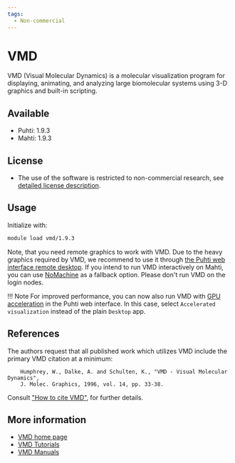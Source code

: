 ```yaml
---
tags:
  - Non-commercial
---
```


# VMD

VMD (Visual Molecular Dynamics) is a molecular visualization program for displaying,
animating, and analyzing large biomolecular systems using 3-D graphics and built-in
scripting.

## Available

- Puhti: 1.9.3
- Mahti: 1.9.3

## License

- The use of the software is restricted to non-commercial research, see [detailed
  license description](https://www.ks.uiuc.edu/Research/vmd/current/LICENSE.html).

## Usage

Initialize with:

```bash
module load vmd/1.9.3 
```

Note, that you need remote graphics to work with VMD. Due to the heavy graphics
required by VMD, we recommend to use it through [the Puhti web interface remote
desktop](../computing/webinterface/desktop.md). If you intend to run VMD interactively
on Mahti, you can use [NoMachine](nomachine.md) as a fallback option. Please don't
run VMD on the login nodes.

!!! Note
    For improved performance, you can now also run VMD with [GPU
    acceleration](../computing/webinterface/accelerated-visualization.md) in the
    Puhti web interface. In this case, select `Accelerated visualization` instead
    of the plain `Desktop` app.

## References

The authors request that all published work which utilizes VMD include the primary
VMD citation at a minimum:

```text
    Humphrey, W., Dalke, A. and Schulten, K., "VMD - Visual Molecular Dynamics", 
    J. Molec. Graphics, 1996, vol. 14, pp. 33-38. 
```

Consult ["How to cite VMD"](https://www.ks.uiuc.edu/Research/vmd/allversions/cite.html),
for further details.

## More information

- [VMD home page](http://www.ks.uiuc.edu/Research/vmd/)
- [VMD Tutorials](http://www.ks.uiuc.edu/Research/vmd/current/docs.html#tutorials)
- [VMD Manuals](http://www.ks.uiuc.edu/Research/vmd/current/docs.html)  
